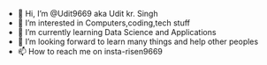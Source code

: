 - 👋 Hi, I’m @Udit9669 aka Udit kr. Singh
- 👀 I’m interested in Computers,coding,tech stuff
- 🌱 I’m currently learning Data Science and Applications
- 💞️ I’m looking forward to learn many things and help other peoples
- 📫 How to reach me on insta-risen9669

<!---
Udit9669/Udit9669 is a ✨ special ✨ repository because its `README.md` (this file) appears on your GitHub profile.
You can click the Preview link to take a look at your changes.
--->
